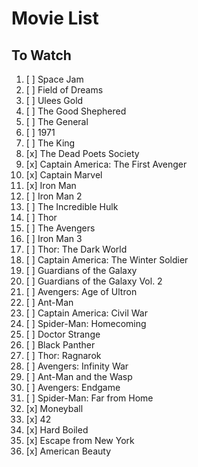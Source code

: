 # Movie List

## To Watch

1. [ ] Space Jam
1. [ ] Field of Dreams
1. [ ] Ulees Gold
1. [ ] The Good Shephered
1. [ ] The General
1. [ ] 1971
1. [ ] The King
1. [x] The Dead Poets Society
1. [x] Captain America: The First Avenger
1. [x] Captain Marvel
1. [x] Iron Man
1. [ ] Iron Man 2
1. [ ] The Incredible Hulk
1. [ ] Thor
1. [ ] The Avengers
1. [ ] Iron Man 3
1. [ ] Thor: The Dark World
1. [ ] Captain America: The Winter Soldier
1. [ ] Guardians of the Galaxy
1. [ ] Guardians of the Galaxy Vol. 2 
1. [ ] Avengers: Age of Ultron
1. [ ] Ant-Man
1. [ ] Captain America: Civil War
1. [ ] Spider-Man: Homecoming
1. [ ] Doctor Strange
1. [ ] Black Panther
1. [ ] Thor: Ragnarok
1. [ ] Avengers: Infinity War
1. [ ] Ant-Man and the Wasp
1. [ ] Avengers: Endgame
1. [ ] Spider-Man: Far from Home
1. [x] Moneyball
1. [x] 42
1. [x] Hard Boiled
1. [x] Escape from New York
1. [x] American Beauty
